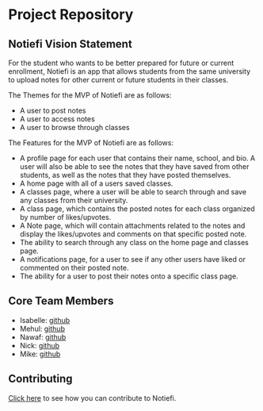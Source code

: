 # Project Repository

## Notiefi Vision Statement

For the student who wants to be better prepared for future or current enrollment, Notiefi is an app that allows students from the same university to upload notes for other current or future students in their classes. 

The Themes for the MVP of Notiefi are as follows:
- A user to post notes
- A user to access notes
- A user to browse through classes

The Features for the MVP of Notiefi are as follows:
- A profile page for each user that contains their name, school, and bio. A user will also be able to see the notes that they have saved from other students, as well as the notes that they have posted themselves. 
- A home page with all of a users saved classes.
- A classes page, where a user will be able to search through and save any classes from their university.
- A class page, which contains the posted notes for each class organized by number of likes/upvotes. 
- A Note page, which will contain attachments related to the notes and display the likes/upvotes and comments on that specific posted note. 
- The ability to search through any class on the home page and classes page.
- A notifications page, for a user to see if any other users have liked or commented on their posted note. 
- The ability for a user to post their notes onto a specific class page. 

## Core Team Members

* Isabelle: [github](https://github.com/isabelleoktay)
* Mehul: [github](https://github.com/Mehul-Aneja)
* Nawaf: [github](https://github.com/Verse1)
* Nick: [github](https://github.com/Star3Lord)
* Mike: [github](https://github.com/mgt306)

## Contributing

[Click here](CONTRIBUTING.md) to see how you can contribute to Notiefi.